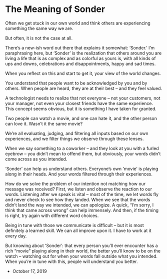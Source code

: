 The Meaning of Sonder
=====================

Often we get stuck in our own world and think others are experiencing something the same way we are. 

But often, it is not the case at all.

There’s a new-ish word out there that explains it somewhat: ‘Sonder.’ I’m paraphrasing here, but ‘Sonder’ is the realization that others around you are living a life that is as complex and as colorful as yours is, with all kinds of ups and downs, celebrations and disappointments, happy and sad times.

When you reflect on this and start to get it, your view of the world changes. 

You understand that people want to be acknowledged by you and by others. When people are heard, they are at their best – and they feel valued.

A technologist needs to realize that not everyone – not your customers, not your manager, not even your closest friends have the same experience. This concept seems obvious, but it is something I have taken for granted.

Two people can watch a movie, and one can hate it, and the other person can love it. Wasn’t it the same movie? 

We’re all evaluating, judging, and filtering all inputs based on our own experiences, and we filter things we observe through these lenses. 

When we say something to a coworker – and they look at you with a furled eyebrow – you didn’t mean to offend them, but obviously, your words didn’t come across as you intended. 

‘Sonder’ can help us understand others. Everyone’s own ‘movie’ is playing along in their heads. And your words filtered through their experiences. 

How do we solve the problem of our intention not matching how our message was received? First, we listen and observe the reaction to our words. Listening after we speak is vital – most of the time, we let words fly and never check to see how they landed. When we see that the words didn’t land the way we intended, we can apologize. A quick, “I’m sorry, I think that came across wrong” can help immensely. And then, if the timing is right, try again with different word choices. 

Being in tune with those we communicate is difficult – but it is most definitely a learned skill. We can all improve upon it. I have to work at it every day.

But knowing about ‘Sonder’: that every person you’ll ever encounter has a rich “movie” playing along in their world, the better you’ll know to be on the watch – watching out for when your words fall outside what you intended. When you’re in tune with this, people will understand you better.

*   October 17, 2019